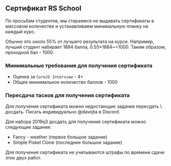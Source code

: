  ## Сертификат RS School 
 По просьбам студентов, мы стараемся не выдавать сертификаты в массовом количестве и устанавливаем минимальную планку на каждый курс. 
 
 Обычно это около 55% от лучшего результата на курсе. Например, лучший студент набирает 1884 балла, 0.55*1884~=1000. Таким образом, проходной бал - 1000.
 
 ### Минимальные требования для получения сертификата
 * Оценка за `CoreJS Interview` - 4+ 
 * Общее минимальное количество баллов - 1000   
 
 ### Пересдача тасков для получения сертификата
 Для получения сертификата можно недостающие задания пересдать \ досдать. Писать индивидуально @davojta в Discord. 

 Для набора 2019q3 досдать для получения сертификата можно следующие задания:
 * Fancy - weather (первое большое задание)
 * Simple Piskel Clone (последнее большое задание)

 Для получения сертификата не учитываются штрафы по времени сдачи этих двух работ.
